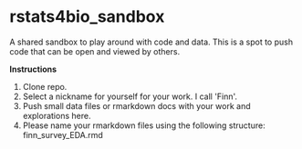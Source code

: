 # rstats4bio_sandbox
A shared sandbox to play around with code and data.
This is a spot to push code that can be open and viewed by others. 

**Instructions**  
1. Clone repo.  
2. Select a nickname for yourself for your work.  I call 'Finn'.  
3. Push small data files or rmarkdown docs with your work and explorations here.  
4. Please name your rmarkdown files using the following structure: finn_survey_EDA.rmd
